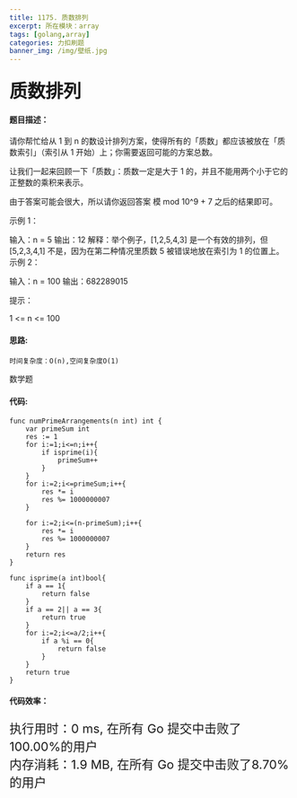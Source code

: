 ```yaml
---
title: 1175. 质数排列
excerpt: 所在模块：array
tags: [golang,array]
categories: 力扣刷题
banner_img: /img/壁纸.jpg
---
```


### <font size=6px>质数排列</font>

#### 题目描述：

请你帮忙给从 1 到 n 的数设计排列方案，使得所有的「质数」都应该被放在「质数索引」（索引从 1 开始）上；你需要返回可能的方案总数。

让我们一起来回顾一下「质数」：质数一定是大于 1 的，并且不能用两个小于它的正整数的乘积来表示。

由于答案可能会很大，所以请你返回答案 模 mod 10^9 + 7 之后的结果即可。

 

示例 1：

输入：n = 5
输出：12
解释：举个例子，[1,2,5,4,3] 是一个有效的排列，但 [5,2,3,4,1] 不是，因为在第二种情况里质数 5 被错误地放在索引为 1 的位置上。
示例 2：

输入：n = 100
输出：682289015


提示：

1 <= n <= 100

#### 思路:

```
时间复杂度：O(n),空间复杂度O(1)
```

数学题

#### 代码:

```golang
func numPrimeArrangements(n int) int {
    var primeSum int
    res := 1
    for i:=1;i<=n;i++{
        if isprime(i){
            primeSum++
        }
    } 
    for i:=2;i<=primeSum;i++{
        res *= i
        res %= 1000000007
    }
    
    for i:=2;i<=(n-primeSum);i++{
        res *= i
        res %= 1000000007
    }
    return res
}

func isprime(a int)bool{
    if a == 1{
        return false
    }
    if a == 2|| a == 3{
        return true
    }
    for i:=2;i<=a/2;i++{
        if a %i == 0{
            return false
        }
    }
    return true
}
```

#### 代码效率：

<p class="note note-primary"; style="font-size:22px">
   执行用时：0 ms, 在所有 Go 提交中击败了100.00%的用户<br>
   内存消耗：1.9 MB, 在所有 Go 提交中击败了8.70%的用户
</p>

